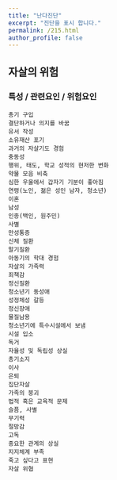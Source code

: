 ```yaml
---
title: "난다진단"
excerpt: "진단을 표시 합니다."
permalink: /215.html
author_profile: false
---
```

## 자살의 위험



### 특성 / 관련요인 / 위험요인

>   

    총기 구입
    결단하거나 의지를 바꿈
    유서 작성
    소유재산 포기
    과거의 자살기도 경험
    충동성
    행위, 태도, 학교 성적의 현저한 변화
    약물 모음 비축
    심한 우울에서 갑자기 기분이 좋아짐
    연령(노인, 젊은 성인 남자, 청소년)
    이혼
    남성
    인종(백인, 원주민)
    사별
    만성통증
    신체 질환
    말기질환
    아동기의 학대 경험
    자살의 가족력
    죄책감
    정신질환
    청소년기 동성애
    성정체성 갈등
    정신장애
    물질남용
    청소년기에 특수시설에서 보냄
    시설 입소
    독거
    자율성 및 독립성 상실
    총기소지
    이사
    은퇴
    집단자살
    가족의 붕괴
    법적 혹은 교육적 문제
    슬픔, 사별
    무기력
    절망감
    고독
    중요한 관계의 상실
    지지체계 부족
    죽고 싶다고 표현
    자살 위협
